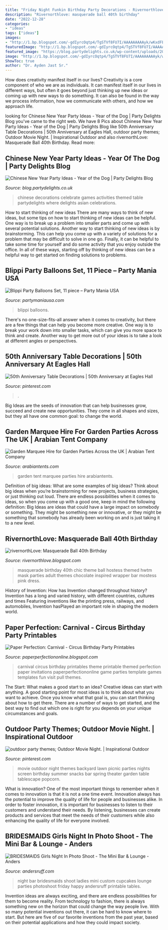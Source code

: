 ```yaml
---
title: "Friday Night Funkin Birthday Party Decorations - Rivernorthlove: Masquerade Ball 40th Birthday"
description: "Rivernorthlove: masquerade ball 40th birthday"
date: "2022-12-28"
categories:
- "ideas"
tags: ["ideas"]
images:
- "http://1.bp.blogspot.com/-gdIyrcOqtp4/TgSTVf8FU7I/AAAAAAAAAyk/wKxdFEIzyVs/s1600/Party%2BPrintables%2B1.jpg"
featuredImage: "http://1.bp.blogspot.com/-gdIyrcOqtp4/TgSTVf8FU7I/AAAAAAAAAyk/wKxdFEIzyVs/s1600/Party%2BPrintables%2B1.jpg"
featured_image: "https://blog.partydelights.co.uk/wp-content/uploads/2016/01/chinese-new-year-party-ideas-1050x700.jpg"
image: "http://1.bp.blogspot.com/-gdIyrcOqtp4/TgSTVf8FU7I/AAAAAAAAAyk/wKxdFEIzyVs/s1600/Party%2BPrintables%2B1.jpg"
ShowToc: true
author: "Dr. Ayden Jast Sr."
---
```



How does creativity manifest itself in our lives?
Creativity is a core component of who we are as individuals. It can manifest itself in our lives in different ways, but often it goes beyond just thinking up new ideas or coming up with new ways to do something. It can also be found in the way we process information, how we communicate with others, and how we approach life.

	

		
looking for Chinese New Year Party Ideas - Year of the Dog | Party Delights Blog you've came to the right web. We have 8 Pics about Chinese New Year Party Ideas - Year of the Dog | Party Delights Blog like 50th Anniversary Table Decorations | 50th Anniversary at Eagles Hall, outdoor party themes; Outdoor Movie Night. | Inspirational Outdoor and also rivernorthLove: Masquerade Ball 40th Birthday. Read more:
		
    
## Chinese New Year Party Ideas - Year Of The Dog | Party Delights Blog

<img loading=lazy src="https://blog.partydelights.co.uk/wp-content/uploads/2016/01/chinese-new-year-party-ideas-1050x700.jpg" onerror="this.onerror=null;this.src='https://tse4.mm.bing.net/th?id=OIP.jEygVFwD0Cvu94HFx-UKbQHaE8&amp;pid=15.1';" alt="Chinese New Year Party Ideas - Year of the Dog | Party Delights Blog">

_Source: blog.partydelights.co.uk_

>chinese decorations celebrate games activities themed table partydelights where delights asian celebrations. 

	

How to start thinking of new ideas
There are many ways to think of new ideas, but some tips on how to start thinking of new ideas can be helpful. One way is to break up a problem into smaller parts and come up with several potential solutions. Another way to start thinking of new ideas is by brainstorming. This can help you come up with a variety of solutions for a problem that may be difficult to solve in one go. Finally, it can be helpful to take some time for yourself and do some activity that you enjoy outside the office. In all of these ways, starting off by thinking of new ideas can be a helpful way to get started on finding solutions to problems.

    
## Blippi Party Balloons Set, 11 Piece – Party Mania USA

<img loading=lazy src="http://cdn.shopify.com/s/files/1/0263/4914/2119/products/1224703F-67F9-494C-BEE2-487D69D1529F_1200x1200.jpg?v=1598096414" onerror="this.onerror=null;this.src='https://tse1.mm.bing.net/th?id=OIP.l4BLe0yYQP_MzUBCjZ-gAQHaHa&amp;pid=15.1';" alt="Blippi Party Balloons Set, 11 piece – Party Mania USA">

_Source: partymaniausa.com_

>blippi balloons. 

	

There's no one-size-fits-all answer when it comes to creativity, but there are a few things that can help you become more creative. One way is to break your work down into smaller tasks, which can give you more space to think and create. Another way to get more out of your ideas is to take a look at different angles or perspectives.

    
## 50th Anniversary Table Decorations | 50th Anniversary At Eagles Hall

<img loading=lazy src="https://i.pinimg.com/originals/6a/b1/68/6ab168ce7d94b4985dfa4dd974a429bb.jpg" onerror="this.onerror=null;this.src='https://tse2.mm.bing.net/th?id=OIP.QkPauxdcUROl6vHmT-XSoAHaJ4&amp;pid=15.1';" alt="50th Anniversary Table Decorations | 50th Anniversary at Eagles Hall">

_Source: pinterest.com_

>. 

	

Big Ideas are the seeds of innovation that can help businesses grow, succeed and create new opportunities. They come in all shapes and sizes, but they all have one common goal: to change the world.

    
## Garden Marquee Hire For Garden Parties Across The UK | Arabian Tent Company

<img loading=lazy src="https://arabiantents.com/wp-content/uploads/2017/01/Nymans-19-min.jpg" onerror="this.onerror=null;this.src='https://tse1.mm.bing.net/th?id=OIP.WnwBSUZnVHYl_P4S3nTTWwHaE7&amp;pid=15.1';" alt="Garden Marquee Hire for Garden Parties Across the UK | Arabian Tent Company">

_Source: arabiantents.com_

>garden tent marquee parties hire arabiantents. 

	

Definition of big ideas: What are some examples of big ideas?
Think about big ideas when you’re brainstorming for new projects, business strategies, or just thinking out loud. There are endless possibilities when it comes to ideas, so when you come up with a good one, keep in mind the following definition: 
Big Ideas are ideas that could have a large impact on somebody or something. They might be something new or innovative, or they might be something that somebody has already been working on and is just taking it to a new level.

    
## RivernorthLove: Masquerade Ball 40th Birthday

<img loading=lazy src="https://2.bp.blogspot.com/-Hu2qzxsk4Z4/T_Wo2geZNQI/AAAAAAAAGhk/mCMj9SK2aHU/s1600/masquerade-chic-mask-chocolate-bar-wrapper.jpg" onerror="this.onerror=null;this.src='https://tse3.mm.bing.net/th?id=OIP.yKb3GgeU_7jbai7Fi6NJTwHaH_&amp;pid=15.1';" alt="rivernorthLove: Masquerade Ball 40th Birthday">

_Source: rivernorthlove.blogspot.com_

>masquerade birthday 40th chic theme ball hostess themed hwtm mask parties adult themes chocolate inspired wrapper bar mostess pink dress. 

	

History of Invention: How has Invention changed throughout history?
Invention has a long and varied history, with different countries, cultures and times Featuring inventions like the printing press, railways, and automobiles, Invention hasPlayed an important role in shaping the modern world.

    
## Paper Perfection: Carnival - Circus Birthday Party Printables

<img loading=lazy src="http://1.bp.blogspot.com/-gdIyrcOqtp4/TgSTVf8FU7I/AAAAAAAAAyk/wKxdFEIzyVs/s1600/Party%2BPrintables%2B1.jpg" onerror="this.onerror=null;this.src='https://tse3.mm.bing.net/th?id=OIP.vs6OlNNh5ybI79zA-eUJPAHaHa&amp;pid=15.1';" alt="Paper Perfection: Carnival - Circus Birthday Party Printables">

_Source: paperperfectiononline.blogspot.com_

>carnival circus birthday printables theme printable themed perfection paper invitations paperperfectiononline game parties template games templates fun visit pull themes. 

	

The Start: What makes a good start to an idea?
Creative ideas can start with anything. A good starting point for most ideas is to think about what you want to achieve. Once you know what that goal is, you can start thinking about how to get there. There are a number of ways to get started, and the best way to find out which one is right for you depends on your unique circumstances and goals.

    
## Outdoor Party Themes; Outdoor Movie Night. | Inspirational Outdoor

<img loading=lazy src="https://s-media-cache-ak0.pinimg.com/736x/61/11/e9/6111e9b3bffbd9096ad093aa29c96506.jpg" onerror="this.onerror=null;this.src='https://tse3.mm.bing.net/th?id=OIP.T0Cam2EU6O5rYayn3iZjzgHaLH&amp;pid=15.1';" alt="outdoor party themes; Outdoor Movie Night. | Inspirational Outdoor">

_Source: pinterest.com_

>movie outdoor night themes backyard lawn picnic parties nights screen birthday summer snacks bar spring theater garden table tablescape popcorn. 

	

What is innovation?
One of the most important things to remember when it comes to innovation is that it is not a one time event. Innovation always has the potential to improve the quality of life for people and businesses alike. In order to foster innovation, it is important for businesses to listen to their customers and understand their needs. By listening, businesses can create products and services that meet the needs of their customers while also enhancing the quality of life for everyone involved.

    
## BRIDESMAIDS Girls Night In Photo Shoot - The Mini Bar &amp; Lounge - Anders

<img loading=lazy src="https://andersruff.com/custom-printable-parties/wp-content/uploads/2011/08/finalBARphotosBridesmaids-12.jpg" onerror="this.onerror=null;this.src='https://tse2.mm.bing.net/th?id=OIP.-dwIg43O4LzjJLVAfbKhHwHaE8&amp;pid=15.1';" alt="BRIDESMAIDS Girls Night In Photo Shoot - The Mini Bar &amp; Lounge - Anders">

_Source: andersruff.com_

>night bar bridesmaids shoot ladies mini custom cupcakes lounge parties photoshoot friday happy andersruff printable tables. 

	

Invention ideas are always exciting, and there are endless possibilities for them to become reality. From technology to fashion, there is always something new on the horizon that could change the way people live. With so many potential inventions out there, it can be hard to know where to start. But here are five of our favorite inventions from the past year, based on their potential applications and how they could impact society.

